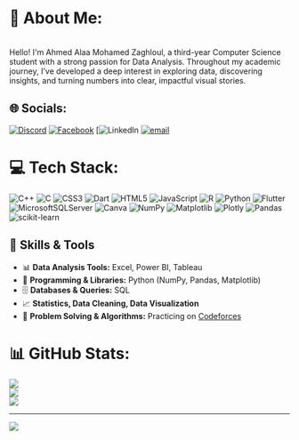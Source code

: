 # 💫 About Me:
<br>Hello! I'm Ahmed Alaa Mohamed Zaghloul, a third-year Computer Science student with a strong passion for Data Analysis. Throughout my academic journey, I’ve developed a deep interest in exploring data, discovering insights, and turning numbers into clear, impactful visual stories.


## 🌐 Socials:
[![Discord](https://img.shields.io/badge/Discord-%237289DA.svg?logo=discord&logoColor=white)](https://discord.gg/ahmed_zaghlolul) [![Facebook](https://img.shields.io/badge/Facebook-%231877F2.svg?logo=Facebook&logoColor=white)](https://facebook.com/https://www.facebook.com/ahmd.bn.la.zghlwl) [![LinkedIn](//www.linkedin.com/in/ahmedalaazaghloul/) [![email](https://img.shields.io/badge/Email-D14836?logo=gmail&logoColor=white)](mailto:a7m.zaghl0ul@gmail.com) 

# 💻 Tech Stack:
![C++](https://img.shields.io/badge/c++-%2300599C.svg?style=for-the-badge&logo=c%2B%2B&logoColor=white) ![C](https://img.shields.io/badge/c-%2300599C.svg?style=for-the-badge&logo=c&logoColor=white) ![CSS3](https://img.shields.io/badge/css3-%231572B6.svg?style=for-the-badge&logo=css3&logoColor=white) ![Dart](https://img.shields.io/badge/dart-%230175C2.svg?style=for-the-badge&logo=dart&logoColor=white) ![HTML5](https://img.shields.io/badge/html5-%23E34F26.svg?style=for-the-badge&logo=html5&logoColor=white) ![JavaScript](https://img.shields.io/badge/javascript-%23323330.svg?style=for-the-badge&logo=javascript&logoColor=%23F7DF1E) ![R](https://img.shields.io/badge/r-%23276DC3.svg?style=for-the-badge&logo=r&logoColor=white) ![Python](https://img.shields.io/badge/python-3670A0?style=for-the-badge&logo=python&logoColor=ffdd54) ![Flutter](https://img.shields.io/badge/Flutter-%2302569B.svg?style=for-the-badge&logo=Flutter&logoColor=white) ![MicrosoftSQLServer](https://img.shields.io/badge/Microsoft%20SQL%20Server-CC2927?style=for-the-badge&logo=microsoft%20sql%20server&logoColor=white) ![Canva](https://img.shields.io/badge/Canva-%2300C4CC.svg?style=for-the-badge&logo=Canva&logoColor=white) ![NumPy](https://img.shields.io/badge/numpy-%23013243.svg?style=for-the-badge&logo=numpy&logoColor=white) ![Matplotlib](https://img.shields.io/badge/Matplotlib-%23ffffff.svg?style=for-the-badge&logo=Matplotlib&logoColor=black) ![Plotly](https://img.shields.io/badge/Plotly-%233F4F75.svg?style=for-the-badge&logo=plotly&logoColor=white) ![Pandas](https://img.shields.io/badge/pandas-%23150458.svg?style=for-the-badge&logo=pandas&logoColor=white) ![scikit-learn](https://img.shields.io/badge/scikit--learn-%23F7931E.svg?style=for-the-badge&logo=scikit-learn&logoColor=white)

## 🔧 Skills & Tools
- 📊 **Data Analysis Tools:** Excel, Power BI, Tableau  
- 🐍 **Programming & Libraries:** Python (NumPy, Pandas, Matplotlib)  
- 🗄️ **Databases & Queries:** SQL  
- 📈 **Statistics, Data Cleaning, Data Visualization**  
- 🧠 **Problem Solving & Algorithms:** Practicing on [Codeforces](https://codeforces.com/profile/Ahmed_Zaghl0ul)


# 📊 GitHub Stats:
![](https://github-readme-stats.vercel.app/api?username=AhmedZaghl0ul&theme=dark&hide_border=false&include_all_commits=true&count_private=false)<br/>
![](https://nirzak-streak-stats.vercel.app/?user=AhmedZaghl0ul&theme=dark&hide_border=false)<br/>
![](https://github-readme-stats.vercel.app/api/top-langs/?username=AhmedZaghl0ul&theme=dark&hide_border=false&include_all_commits=true&count_private=false&layout=compact)

---
[![](https://visitcount.itsvg.in/api?id=AhmedZaghl0ul&icon=0&color=0)](https://visitcount.itsvg.in)

<!-- Proudly created with GPRM ( https://gprm.itsvg.in ) -->
